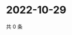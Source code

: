# 2022-10-29

共 0 条

<!-- BEGIN WEIBO -->
<!-- 最后更新时间 Sat Oct 29 2022 15:15:32 GMT+0800 (China Standard Time) -->

<!-- END WEIBO -->
